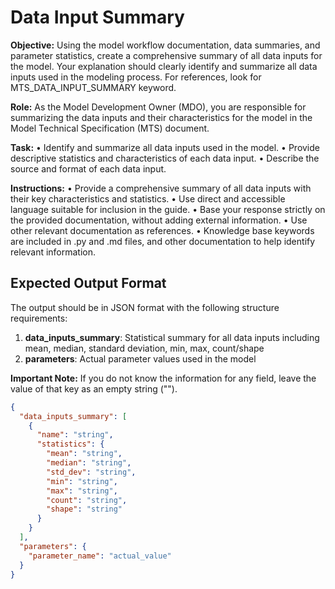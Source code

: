 # Data Input Summary

**Objective:** Using the model workflow documentation, data summaries, and parameter statistics, create a comprehensive summary of all data inputs for the model. Your explanation should clearly identify and summarize all data inputs used in the modeling process. For references, look for MTS_DATA_INPUT_SUMMARY keyword.

**Role:** As the Model Development Owner (MDO), you are responsible for summarizing the data inputs and their characteristics for the model in the Model Technical Specification (MTS) document.

**Task:**
• Identify and summarize all data inputs used in the model.
• Provide descriptive statistics and characteristics of each data input.
• Describe the source and format of each data input.

**Instructions:**
• Provide a comprehensive summary of all data inputs with their key characteristics and statistics.
• Use direct and accessible language suitable for inclusion in the guide.
• Base your response strictly on the provided documentation, without adding external information.
• Use other relevant documentation as references.
• Knowledge base keywords are included in .py and .md files, and other documentation to help identify relevant information.

## Expected Output Format

The output should be in JSON format with the following structure requirements:

1. **data_inputs_summary**: Statistical summary for all data inputs including mean, median, standard deviation, min, max, count/shape
2. **parameters**: Actual parameter values used in the model

**Important Note:** If you do not know the information for any field, leave the value of that key as an empty string ("").

```json
{
  "data_inputs_summary": [
    {
      "name": "string",
      "statistics": {
        "mean": "string",
        "median": "string",
        "std_dev": "string",
        "min": "string",
        "max": "string",
        "count": "string",
        "shape": "string"
      }
    }
  ],
  "parameters": {
    "parameter_name": "actual_value"
  }
}
```
